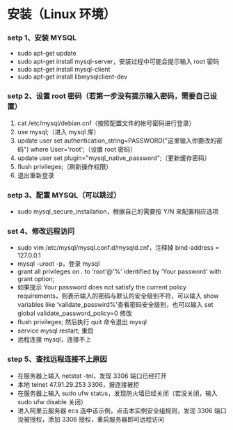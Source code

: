 # 安装（Linux 环境）

### setp 1、安装 MYSQL

- sudo apt-get update
- sudo apt-get install mysql-server，安装过程中可能会提示输入 root 密码
- sudo apt-get install mysql-client
- sudo apt-get install libmysqlclient-dev

### setp 2、设置 root 密码（若第一步没有提示输入密码，需要自己设置）

1. cat /etc/mysql/debian.cnf（按照配置文件的帐号密码进行登录）
2. use mysql;（进入 mysql 库）
3. update user set authentication_string=PASSWORD("这里输入你要改的密码") where User='root';（设置 root 密码）
4. update user set plugin="mysql_native_password";（更新缓存密码）
5. flush privileges;（刷新操作权限）
6. 退出重新登录

### setp 3、配置 MYSQL（可以跳过）

- sudo mysql_secure_installation，根据自己的需要按 Y/N 来配置相应选项

### set 4、修改远程访问

- sudo vim /etc/mysql/mysql.conf.d/mysqld.cnf，注释掉 bind-address = 127.0.0.1
- mysql -uroot -p，登录 mysql
- grant all privileges on _._ to ‘root'@'%' identified by ‘Your password' with grant option;
- 如果提示 Your password does not satisfy the current policy requirements，则表示输入的密码与默认的安全级别不符，可以输入 show variables like ‘validate_passwird%'查看密码安全级别，也可以输入 set global validate_password_policy=0 修改
- flush privileges; 然后执行 quit 命令退出 mysql
- service mysql restart; 重启
- 远程连接 mysql，连接不上

### step 5、查找远程连接不上原因

- 在服务器上输入 netstat -tnl，发现 3306 端口已经打开
- 本地 telnet 47.91.29.253 3306，报连接被拒
- 在服务器上输入 sudo ufw status，发现防火墙已经关闭（若没关闭，输入 sudo ufw disable 关闭）
- 进入阿里云服务器 ecs 选中该示例，点击本实例安全组规则，发现 3306 端口没被授权，添加 3306 授权，重启服务器即可远程访问
